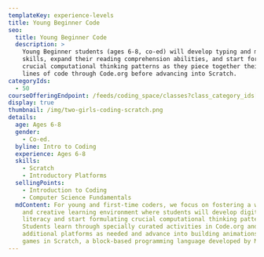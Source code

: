 ```yaml
---
templateKey: experience-levels
title: Young Beginner Code
seo:
  title: Young Beginner Code
  description: >
    Young Beginner students (ages 6-8, co-ed) will develop typing and motor
    skills, expand their reading comprehension abilities, and start forming
    crucial computational thinking patterns as they piece together their first
    lines of code through Code.org before advancing into Scratch.
categoryIds:
  - 50
courseOfferingEndpoint: /feeds/coding_space/classes?class_category_ids[]=50
display: true
thumbnail: /img/two-girls-coding-scratch.png
details:
  age: Ages 6-8
  gender:
    - Co-ed.
  byline: Intro to Coding
  experience: Ages 6-8
  skills:
    - Scratch
    - Introductory Platforms
  sellingPoints:
    - Introduction to Coding
    - Computer Science Fundamentals
  mdContent: For young and first-time coders, we focus on fostering a welcoming
    and creative learning environment where students will develop digital
    literacy and start formulating crucial computational thinking patterns.
    Students learn through specially curated activities in Code.org and
    additional platforms as needed and advance into building animations and
    games in Scratch, a block-based programming language developed by MIT.
---
```

